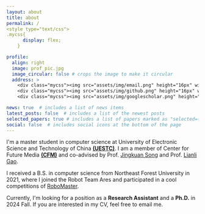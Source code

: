 ```yaml
---
layout: about
title: about
permalink: /
<style type="text/css">
.mycss{
      display: flex;
    }

profile:
  align: right
  image: prof_pic.jpg
  image_circular: false # crops the image to make it circular
  address: >
    <div class="mycss"><img src="assets/img/email.png" height="16px" width="16px"/><p><a href="mailto:18th.leolee@gmail.com">18th.leolee@gmail.com</p></div>
    <div class="mycss"><img src="assets/img/github.png" height="16px" width="16px"/><p><a href='https://scholar.google.com/citations?user=7sdgzaYAAAAJ&hl=zh-CN' target="_blank">Google Scholar</a><p/></div>
    <div class="mycss"><img src="assets/img/googlescholar.png" height="16px" width="16px"/><p><a href='https://github.com/leolee99' target="_blank">Github</a><p/></div>

news: true  # includes a list of news items
latest_posts: false  # includes a list of the newest posts
selected_papers: true # includes a list of papers marked as "selected={true}"
social: false  # includes social icons at the bottom of the page
---
```


I'm a master student in computer science at University of Electronic Science and Technology of China [**(UESTC)**](https://www.uestc.edu.cn/). I am a member of Center for Future Media [**(CFM)**](https://cfm.uestc.edu.cn/index) and co-advised by Prof. [Jingkuan Song](https://cfm.uestc.edu.cn/~songjingkuan/) and Prof. [Lianli Gao](https://lianligao.github.io/).

I received a B.S. in computer science from Northeast Forest University in 2021, where I joined the Robot Team Ares and participated in a cool competitions of [RoboMaster](https://www.robomaster.com/en-US). 

Currently, I'm looking for a position as a <b>Research Assistant</b> and a <b>Ph.D.</b> in 2024 Fall. If you are interested in my CV, feel free to email me.

